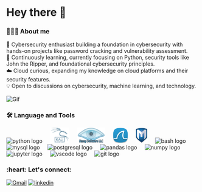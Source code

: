 <h1 align="left">Hey there 👋</h1>
<h3 align="left">🤵🏻‍♂️ About me</h3>
🚀 Cybersecurity enthusiast building a foundation in cybersecurity with hands-on projects like password cracking and vulnerability assessment. </br>  🌱 Continuously learning, currently focusing on Python, security tools like John the Ripper, and foundational cybersecurity principles.</br> ☁️ Cloud curious, expanding my knowledge on cloud platforms and their security features. </br> 💡 Open to discussions on cybersecurity,  machine learning, and technology. </br> </br>

<img height="300" src="https://i.giphy.com/media/v1.Y2lkPTc5MGI3NjExbjZjc3piZmZrM2hjanYxMXkwemc2OGE5Nmc5N20zMWV4cmJlZXMxcCZlcD12MV9pbnRlcm5hbF9naWZfYnlfaWQmY3Q9Zw/077i6AULCXc0FKTj9s/giphy.gif" alt="Gif" />

<h3 align="left">🛠️ Language and Tools</h3>
<div align="left">
  <img src="https://cdn.jsdelivr.net/gh/devicons/devicon/icons/python/python-original.svg" height="40" alt="python logo" /> 
  <img width="12" /> 
  <img src="https://github.com/Nikhil7787/assets/blob/main/kali.png?raw=true" height="40" alt="kali linux logo" />
  <img width="12" /> 
  <img src="https://github.com/Nikhil7787/assets/blob/main/nmap.png?raw=true" height="40" alt="nmap logo" />
  <img width="12" /> 
  <img src="https://github.com/Nikhil7787/assets/blob/main/wireshark.png?raw=true" height="40" alt="wireshark logo" />
  <img width="12" /> 
  <img src="https://github.com/Nikhil7787/assets/blob/main/metasploit.png?raw=true" height="40" alt="metasploit logo" />
  <img width="12" /> 
  <img src="https://cdn.jsdelivr.net/gh/devicons/devicon/icons/bash/bash-original.svg" height="40" alt="bash logo" /> 
  <img width="12" /> 
  <img src="https://cdn.jsdelivr.net/gh/devicons/devicon/icons/mysql/mysql-original.svg" height="40" alt="mysql logo" /> 
  <img width="12" /> 
  <img src="https://cdn.jsdelivr.net/gh/devicons/devicon/icons/postgresql/postgresql-original.svg" height="40" alt="postgresql logo" /> 
  <img width="12" /> 
  <img src="https://cdn.jsdelivr.net/gh/devicons/devicon/icons/pandas/pandas-original.svg" height="40" alt="pandas logo" /> 
  <img width="12" /> 
  <img src="https://cdn.jsdelivr.net/gh/devicons/devicon/icons/numpy/numpy-original.svg" height="40" alt="numpy logo" />
  <img width="12" /> 
  <img src="https://cdn.jsdelivr.net/gh/devicons/devicon/icons/jupyter/jupyter-original.svg" height="40" alt="jupyter logo" /> 
  <img width="12" /> 
  <img src="https://cdn.jsdelivr.net/gh/devicons/devicon/icons/vscode/vscode-original.svg" height="40" alt="vscode logo" /> 
  <img width="12" /> 
  <img src="https://cdn.jsdelivr.net/gh/devicons/devicon/icons/git/git-original.svg" height="40" alt="git logo" /> 
</div>



<h3 align="left">:heart: Let's connect:</h3>
<a href="mailto:nikhilvedpathak6800@gmail.com"><img src="https://img.shields.io/badge/Gmail-D14836?style=for-the-badge&logo=gmail&logoColor=white" alt="Gmail"></a> <a href="https://www.linkedin.com/in/nikhil-vedpathak/"><img src="https://img.shields.io/badge/LinkedIn-0077B5?style=for-the-badge&logo=linkedin&logoColor=white" alt="linkedin"></a> 
